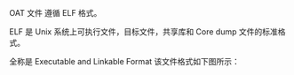 

OAT 文件 遵循 ELF 格式。

ELF 是 Unix 系统上可执行文件，目标文件，共享库和 Core dump 文件的标准格式。

全称是 Executable and Linkable Format 该文件格式如下图所示：


